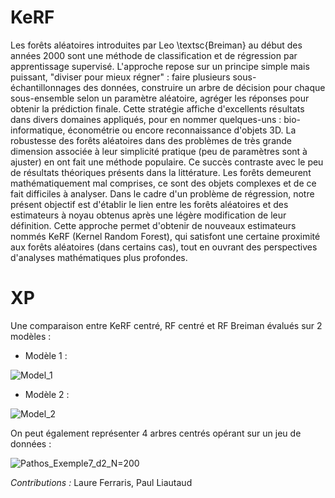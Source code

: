 # KeRF

Les forêts aléatoires introduites par Leo \textsc{Breiman} au début des années 2000 sont une méthode de classification et de régression par apprentissage supervisé. L'approche repose sur un principe simple mais puissant, "diviser pour mieux régner" : faire plusieurs sous-échantillonnages des données, construire un arbre de décision pour chaque sous-ensemble selon un paramètre aléatoire, agréger les réponses pour obtenir la prédiction finale. Cette stratégie affiche d'excellents résultats dans divers domaines appliqués, pour en nommer quelques-uns : bio-informatique, économétrie ou encore reconnaissance d'objets $3$D. La robustesse des forêts aléatoires dans des problèmes de très grande dimension associée à leur simplicité pratique (peu de paramètres sont à ajuster) en ont fait une méthode populaire. Ce succès contraste avec le peu de résultats théoriques présents dans la littérature. Les forêts demeurent mathématiquement mal comprises, ce sont des objets complexes et de ce fait difficiles à analyser. Dans le cadre d'un problème de régression, notre présent objectif est d'établir le lien entre les forêts aléatoires et des estimateurs à noyau obtenus après une légère modification de leur définition. Cette approche permet d'obtenir de nouveaux estimateurs nommés KeRF (Kernel Random Forest), qui satisfont une certaine proximité aux forêts aléatoires (dans certains cas), tout en ouvrant des perspectives d'analyses mathématiques plus profondes.


# XP

Une comparaison entre KeRF centré, RF centré et RF Breiman évalués sur 2 modèles :

  * Modèle 1 :

![Model_1](https://user-images.githubusercontent.com/90805180/148874839-3360690f-7d34-49d6-b31c-f504a5dd5516.jpg)
  * Modèle 2 :

![Model_2](https://user-images.githubusercontent.com/90805180/148874841-38b3f2ad-19db-43e9-aa90-5be27eb57b84.jpg)



On peut également représenter 4 arbres centrés opérant sur un jeu de données :

![Pathos_Exemple7_d2_N=200](https://user-images.githubusercontent.com/90805180/148701851-b73ff73e-f9a6-4506-87fb-c3e3bc601437.jpg)

*Contributions :* Laure Ferraris, Paul Liautaud
